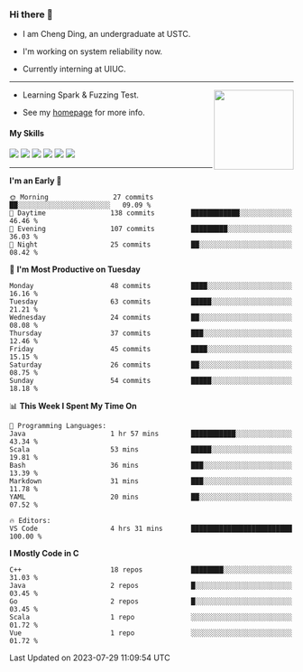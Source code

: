 ### Hi there 👋

* I am Cheng Ding, an undergraduate at USTC.
  
* I'm working on system reliability now.

* Currently interning at UIUC.

---

<img align="right" height="141" src="https://github-readme-stats.vercel.app/api?username=IrisesD&theme=tokyonight&show_icons=true&count_private=true">

-  Learning Spark & Fuzzing Test.

-  See my [homepage](https://irisesd.github.io) for more info.

#### My Skills

![](https://img.shields.io/badge/C++-65318e?logo=cplusplus&logoColor=fff)
![](https://img.shields.io/badge/Python-3e74a2?logo=python&logoColor=fff)
![](https://img.shields.io/badge/C-5654a2?logo=c&logoColor=fff)
![](https://img.shields.io/badge/Go-00aaff?logo=go&logoColor=fff)
![](https://img.shields.io/badge/Docker-0088ff?logo=docker&logoColor=fff)
![](https://img.shields.io/badge/Apache-D22128?logo=apache&logoColor=fff)

---
<!--START_SECTION:waka-->
**I'm an Early 🐤** 

```text
🌞 Morning                27 commits          ██░░░░░░░░░░░░░░░░░░░░░░░   09.09 % 
🌆 Daytime                138 commits         ████████████░░░░░░░░░░░░░   46.46 % 
🌃 Evening                107 commits         █████████░░░░░░░░░░░░░░░░   36.03 % 
🌙 Night                  25 commits          ██░░░░░░░░░░░░░░░░░░░░░░░   08.42 % 
```
📅 **I'm Most Productive on Tuesday** 

```text
Monday                   48 commits          ████░░░░░░░░░░░░░░░░░░░░░   16.16 % 
Tuesday                  63 commits          █████░░░░░░░░░░░░░░░░░░░░   21.21 % 
Wednesday                24 commits          ██░░░░░░░░░░░░░░░░░░░░░░░   08.08 % 
Thursday                 37 commits          ███░░░░░░░░░░░░░░░░░░░░░░   12.46 % 
Friday                   45 commits          ████░░░░░░░░░░░░░░░░░░░░░   15.15 % 
Saturday                 26 commits          ██░░░░░░░░░░░░░░░░░░░░░░░   08.75 % 
Sunday                   54 commits          █████░░░░░░░░░░░░░░░░░░░░   18.18 % 
```


📊 **This Week I Spent My Time On** 

```text
💬 Programming Languages: 
Java                     1 hr 57 mins        ███████████░░░░░░░░░░░░░░   43.34 % 
Scala                    53 mins             █████░░░░░░░░░░░░░░░░░░░░   19.81 % 
Bash                     36 mins             ███░░░░░░░░░░░░░░░░░░░░░░   13.39 % 
Markdown                 31 mins             ███░░░░░░░░░░░░░░░░░░░░░░   11.78 % 
YAML                     20 mins             ██░░░░░░░░░░░░░░░░░░░░░░░   07.52 % 

🔥 Editors: 
VS Code                  4 hrs 31 mins       █████████████████████████   100.00 % 
```

**I Mostly Code in C** 

```text
C++                      18 repos            ████████░░░░░░░░░░░░░░░░░   31.03 % 
Java                     2 repos             █░░░░░░░░░░░░░░░░░░░░░░░░   03.45 % 
Go                       2 repos             █░░░░░░░░░░░░░░░░░░░░░░░░   03.45 % 
Scala                    1 repo              ░░░░░░░░░░░░░░░░░░░░░░░░░   01.72 % 
Vue                      1 repo              ░░░░░░░░░░░░░░░░░░░░░░░░░   01.72 % 
```




 Last Updated on 2023-07-29 11:09:54 UTC
<!--END_SECTION:waka-->
